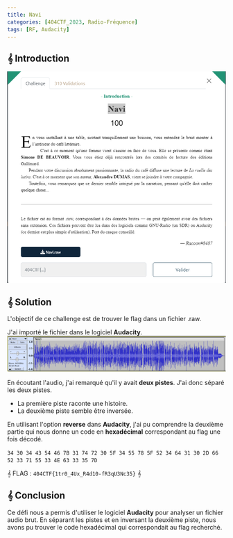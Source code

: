 ```yaml
---
title: Navi
categories: [404CTF_2023, Radio-Fréquence]
tags: [RF, Audacity]
---
```


## 𝄞 Introduction

![Intro](/assets/images/404CTF_2023/Radio_frequence/Navi/intro.png)

## 𝄞 Solution

L'objectif de ce challenge est de trouver le flag dans un fichier .raw.

J'ai importé le fichier dans le logiciel **Audacity**.
![Audacity](/assets/images/404CTF_2023/Radio_frequence/Navi/audacity.png)

En écoutant l'audio, j'ai remarqué qu'il y avait **deux pistes**. J'ai donc séparé les deux pistes.

- La première piste raconte une histoire.
- La deuxième piste semble être inversée.

En utilisant l'option **reverse** dans **Audacity**, j'ai pu comprendre la deuxième partie qui nous donne un code en **hexadécimal** correspondant au flag une fois décodé.

`34 30 34 43 54 46 7B 31 74 72 30 5F 34 55 78 5F 52 34 64 31 30 2D 66 52 33 71 55 33 4E 63 33 35 7D`

𝄞 FLAG : `404CTF{1tr0_4Ux_R4d10-fR3qU3Nc35}` 𝄞 


## 𝄞 Conclusion
Ce défi nous a permis d'utiliser le logiciel **Audacity** pour analyser un fichier audio brut. En séparant les pistes et en inversant la deuxième piste, nous avons pu trouver le code hexadécimal qui correspondait au flag recherché.


